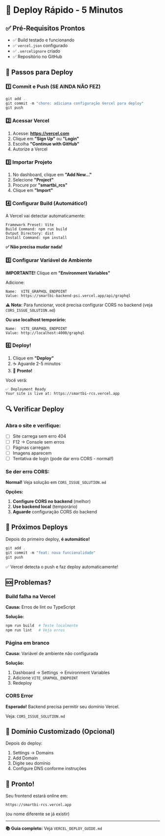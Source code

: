 # 🚀 Deploy Rápido - 5 Minutos

## ✅ Pré-Requisitos Prontos

- ✅ Build testado e funcionando
- ✅ `vercel.json` configurado
- ✅ `.vercelignore` criado
- ✅ Repositório no GitHub

## 🎯 Passos para Deploy

### 1️⃣ Commit e Push (SE AINDA NÃO FEZ)

```powershell
git add .
git commit -m "chore: adiciona configuração Vercel para deploy"
git push
```

### 2️⃣ Acessar Vercel

1. Acesse: **https://vercel.com**
2. Clique em **"Sign Up"** ou **"Login"**
3. Escolha **"Continue with GitHub"**
4. Autorize a Vercel

### 3️⃣ Importar Projeto

1. No dashboard, clique em **"Add New..."**
2. Selecione **"Project"**
3. Procure por **"smartbi_rcs"**
4. Clique em **"Import"**

### 4️⃣ Configurar Build (Automático!)

A Vercel vai detectar automaticamente:

```
Framework Preset: Vite
Build Command: npm run build
Output Directory: dist
Install Command: npm install
```

**✅ Não precisa mudar nada!**

### 5️⃣ Configurar Variável de Ambiente

**IMPORTANTE!** Clique em **"Environment Variables"**

Adicione:

```
Name:  VITE_GRAPHQL_ENDPOINT
Value: https://smartbi-backend-psi.vercel.app/api/graphql
```

**⚠️ Nota:** Para funcionar, você precisa configurar CORS no backend (veja `CORS_ISSUE_SOLUTION.md`)

**Ou use localhost temporário:**

```
Name:  VITE_GRAPHQL_ENDPOINT
Value: http://localhost:4000/graphql
```

### 6️⃣ Deploy!

1. Clique em **"Deploy"**
2. ☕ Aguarde 2-5 minutos
3. 🎉 **Pronto!**

Você verá:
```
✅ Deployment Ready
Your site is live at: https://smartbi-rcs.vercel.app
```

## 🔍 Verificar Deploy

### Abra o site e verifique:

- [ ] Site carrega sem erro 404
- [ ] F12 → Console sem erros
- [ ] Páginas carregam
- [ ] Imagens aparecem
- [ ] Tentativa de login (pode dar erro CORS - normal!)

### Se der erro CORS:

**Normal!** Veja solução em `CORS_ISSUE_SOLUTION.md`

**Opções:**

1. **Configure CORS no backend** (melhor)
2. **Use backend local** (temporário)
3. **Aguarde** configuração CORS do backend

## 🎯 Próximos Deploys

Depois do primeiro deploy, **é automático!**

```powershell
git add .
git commit -m "feat: nova funcionalidade"
git push
```

✅ Vercel detecta o push e faz deploy automaticamente!

## 🆘 Problemas?

### Build falha na Vercel

**Causa:** Erros de lint ou TypeScript

**Solução:**
```powershell
npm run build  # Teste localmente
npm run lint   # Veja erros
```

### Página em branco

**Causa:** Variável de ambiente não configurada

**Solução:**
1. Dashboard → Settings → Environment Variables
2. Adicione `VITE_GRAPHQL_ENDPOINT`
3. Redeploy

### CORS Error

**Esperado!** Backend precisa permitir seu domínio Vercel.

Veja: `CORS_ISSUE_SOLUTION.md`

## 📱 Domínio Customizado (Opcional)

Depois do deploy:

1. Settings → Domains
2. Add Domain
3. Digite seu domínio
4. Configure DNS conforme instruções

## 🎉 Pronto!

Seu frontend estará online em:
```
https://smartbi-rcs.vercel.app
```

(ou nome diferente se já existir)

---

**📚 Guia completo:** Veja `VERCEL_DEPLOY_GUIDE.md`
